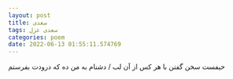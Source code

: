 ```yaml
---
layout: post
title: سعدی
tags: سعدی غزل
categories: poem
date: 2022-06-13 01:55:11.574769
---
```


حیفست سخن گفتن با هر کس از آن لب / دشنام به من ده که درودت بفرستم